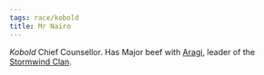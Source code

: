```yaml
---
tags: race/kobold
title: Mr Nairo
---
```


*Kobold* Chief Counsellor. Has Major beef with [Aragi](Aragi.md), leader of the [Stormwind Clan](../Groups/Stormwind%20Clan.md).

